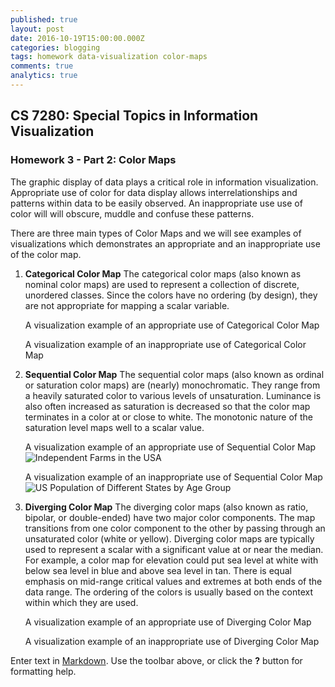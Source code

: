 ```yaml
---
published: true
layout: post
date: 2016-10-19T15:00:00.000Z
categories: blogging
tags: homework data-visualization color-maps
comments: true
analytics: true
---
```

## CS 7280: Special Topics in Information Visualization
### Homework 3 - Part 2: Color Maps

The graphic display of data plays a critical role in information visualization. Appropriate use of color for data display allows interrelationships and patterns within data to be easily observed. An inappropriate use use of color will  will obscure, muddle and confuse these patterns. 

There are three main types of Color Maps and we will see examples of visualizations which demonstrates an appropriate and an inappropriate use of the color map.

1. **Categorical Color Map**
	The categorical color maps (also known as nominal color maps) are used to represent a collection of discrete, unordered classes. Since the colors have no ordering (by design), they are not appropriate for mapping a scalar variable.
    
    A visualization example of an appropriate use of Categorical Color Map
    
    
    A visualization example of an inappropriate use of Categorical Color Map
    
2. **Sequential Color Map**
	The sequential color maps (also known as ordinal or saturation color maps) are (nearly) monochromatic. They range from a heavily saturated color to various levels of unsaturation. Luminance is also often increased as saturation is decreased so that the color map terminates in a color at or close to white. The monotonic nature of the saturation level maps well to a scalar value.
    
    A visualization example of an appropriate use of Sequential Color Map
    ![Independent Farms in the USA]({{site.baseurl}}/_posts/sequential_good.PNG)
    
    A visualization example of an inappropriate use of Sequential Color Map
    ![US Population of Different States by Age Group]({{site.baseurl}}/_posts/sequential_bad.PNG)
    
3. **Diverging Color Map**
	The diverging color maps (also known as ratio, bipolar, or double-ended) have two major color components. The map transitions from one color component to the other by passing through an unsaturated color (white or yellow). Diverging color maps are typically used to represent a scalar with a significant value at or near the median. For example, a color map for elevation could put sea level at white with below sea level in blue and above sea level in
tan. There is equal emphasis on mid-range critical values and extremes at both ends of the data range. The ordering of the colors is usually based on the context within which they are used.

	A visualization example of an appropriate use of Diverging Color Map
    
    
    A visualization example of an inappropriate use of Diverging Color Map

Enter text in [Markdown](http://daringfireball.net/projects/markdown/). Use the toolbar above, or click the **?** button for formatting help.
